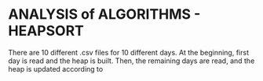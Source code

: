 # ANALYSIS of ALGORITHMS - HEAPSORT
There are 10 different .csv files for 10 different days.
At the beginning, first day is read and the heap is built.
Then, the remaining days are read, and the heap is updated according to 
